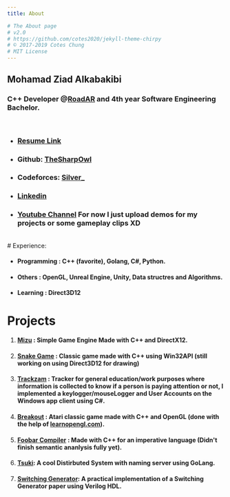 ```yaml
---
title: About

# The About page
# v2.0
# https://github.com/cotes2020/jekyll-theme-chirpy
# © 2017-2019 Cotes Chung
# MIT License
---
```

## Mohamad Ziad Alkabakibi
### C++ Developer @[RoadAR](https://www.road.ly/) and 4th year Software Engineering Bachelor. <br>
<br>

* ### [Resume Link](https://github.com/TheSharpOwl/TheSharpOwl.github.io/raw/master/files/resume.pdf)
* ### Github: [TheSharpOwl](https://github.com/TheSharpOwl) 
* ### Codeforces: [Silver_](http://codeforces.com/profile/Silver_)
* ### [Linkedin](https://www.linkedin.com/in/mohamad-ziad-a-999771118/)
* ### [Youtube Channel](https://www.youtube.com/channel/UCypgX5uHk5ezqPCVKIVq2ow) For now I just upload demos for my projects or some gameplay clips XD
<br>
# Experience:

* #### **Programming** : C++ (favorite), Golang, C#, Python.

* #### **Others** : OpenGL, Unreal Engine, Unity, Data structres and Algorithms.

* #### **Learning** : Direct3D12

# Projects

1. #### [Mizu](https://github.com/TheSharpOwl/Mizu) : Simple Game Engine Made with C++ and DirectX12.

2. #### [Snake Game](https://github.com/TheSharpOwl/SnakeGame) : Classic game made with C++ using Win32API (still working on using Direct3D12 for drawing)

3. #### [Trackzam](https://github.com/TheSharpOwl/Trackzam) : Tracker for general education/work purposes where information is collected to know if a person is paying attention or not, I implemented a keylogger/mouseLogger and User Accounts on the Windows app client using C#.

4. #### [Breakout](https://github.com/TheSharpOwl/Breakout) : Atari classic game made with C++ and OpenGL (done with the help of [learnopengl.com](https://learnopengl.com)).<br>
<!-- 2. #### [Battle Tanks](https://github.com/TheSharpOwl/04_BattleTank) : Tanks game inspired from the world of tanks (with help of [Udemy's The Unreal Engine Developer C++ Course](https://www.udemy.com/course/unrealcourse/)).<br> -->

5. #### [Foobar Compiler](https://github.com/TheSharpOwl/FoobarCompiler) : Made with C++ for an imperative language (Didn't finish semantic ananlysis fully yet).<br>

6. #### [Tsuki](https://github.com/kuredoro/tsuki): A cool Distirbuted System with naming server using GoLang.<br>

7. #### [Switching Generator](https://github.com/TheSharpOwl/switching-generator): A practical implementation of a Switching Generator paper using Verilog HDL.<br>

